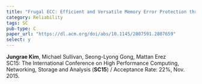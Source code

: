 ```yaml
---
title: "Frugal ECC: Efficient and Versatile Memory Error Protection through Fine-grained Compression"
category: Reliability
tags: SC
pub-type: C
paper_url: "https://dl.acm.org/doi/abs/10.1145/2807591.2807659"
select: y
---
```


**Jungrae Kim**, Michael Sullivan, Seong-Lyong Gong, Mattan Erez<br>
SC15: The International Conference on High Performance Computing, Networking, Storage and Analysis (**SC15**) / Acceptance Rate: 22%, Nov. 2015.

